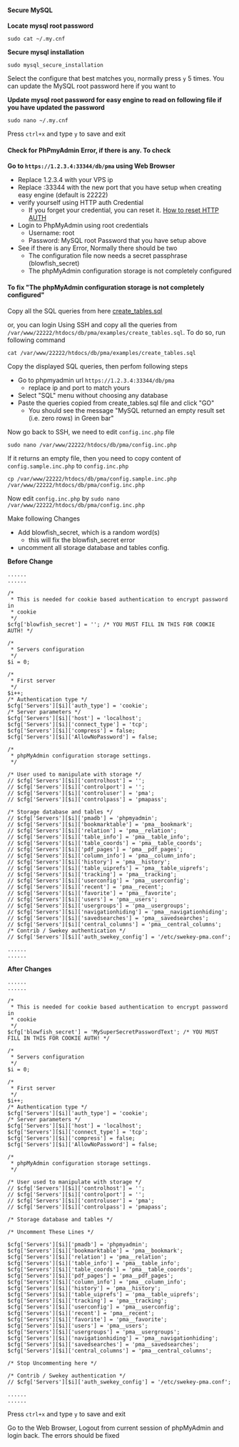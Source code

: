 
#### Secure MySQL

**Locate mysql root password**

`sudo cat ~/.my.cnf`

**Secure mysql installation**

`sudo mysql_secure_installation`

Select the configure that best matches you, normally press `y` 5 times. You can update the MySQL root password here if you want to

**Update mysql root password for easy engine to read on following file if you have updated the password**

`sudo nano ~/.my.cnf`

Press `ctrl+x` and type `y` to save and exit

#### Check for PhPmyAdmin Error, if there is any. To check

**Go to `https://1.2.3.4:33344/db/pma` using Web Browser**
- Replace 1.2.3.4 with your VPS ip
- Replace :33344 with the new port that you have setup when creating easy engine (default is 22222)
- verify yourself using HTTP auth Credential
  - If you forget your credential, you can reset it. [How to reset HTTP AUTH](https://github.com/respondiv/Set-up-Linux-Server-with-easy-engine/blob/master/03-Install-Easy-Engine.md#lets-secure-easyengine-while-we-are-at-it)
- Login to PhpMyAdmin using root credentials
  - Username: root
  - Password: MySQL root Password that you have setup above
- See if there is any Error, Normally there should be two
  - The configuration file now needs a secret passphrase (blowfish_secret)
  - The phpMyAdmin configuration storage is not completely configured

#### To fix "The phpMyAdmin configuration storage is not completely configured"

Copy all the SQL queries from here [create_tables.sql](https://github.com/respondiv/Set-up-Linux-Server-with-easy-engine/blob/master/create_tables.sql)

or, you can login Using SSH and copy all the queries from `/var/www/22222/htdocs/db/pma/examples/create_tables.sql`. To do so, run following command

`cat /var/www/22222/htdocs/db/pma/examples/create_tables.sql`

Copy the displayed SQL queries, then perfom following steps
- Go to phpmyadmin url `https://1.2.3.4:33344/db/pma`
  - replace ip and port to match yours
- Select "SQL" menu without choosing any database
- Paste the queries copied from create_tables.sql file and click "GO"
  - You should see the message "MySQL returned an empty result set (i.e. zero rows) in Green bar"

Now go back to SSH, we need to edit `config.inc.php` file

`sudo nano /var/www/22222/htdocs/db/pma/config.inc.php`

If it returns an empty file, then you need to copy content of `config.sample.inc.php` to `config.inc.php` 

`cp /var/www/22222/htdocs/db/pma/config.sample.inc.php /var/www/22222/htdocs/db/pma/config.inc.php`

Now edit `config.inc.php` by `sudo nano /var/www/22222/htdocs/db/pma/config.inc.php`

Make following Changes
- Add blowfish_secret, which is a random word(s)
  - this will fix the blowfish_secret error
- uncomment all storage database and tables config.

**Before Change**

```
......
......

/*
 * This is needed for cookie based authentication to encrypt password in
 * cookie
 */
$cfg['blowfish_secret'] = ''; /* YOU MUST FILL IN THIS FOR COOKIE AUTH! */

/*
 * Servers configuration
 */
$i = 0;

/*
 * First server
 */
$i++;
/* Authentication type */
$cfg['Servers'][$i]['auth_type'] = 'cookie';
/* Server parameters */
$cfg['Servers'][$i]['host'] = 'localhost';
$cfg['Servers'][$i]['connect_type'] = 'tcp';
$cfg['Servers'][$i]['compress'] = false;
$cfg['Servers'][$i]['AllowNoPassword'] = false;

/*
 * phpMyAdmin configuration storage settings.
 */

/* User used to manipulate with storage */
// $cfg['Servers'][$i]['controlhost'] = '';
// $cfg['Servers'][$i]['controlport'] = '';
// $cfg['Servers'][$i]['controluser'] = 'pma';
// $cfg['Servers'][$i]['controlpass'] = 'pmapass';

/* Storage database and tables */
// $cfg['Servers'][$i]['pmadb'] = 'phpmyadmin';
// $cfg['Servers'][$i]['bookmarktable'] = 'pma__bookmark';
// $cfg['Servers'][$i]['relation'] = 'pma__relation';
// $cfg['Servers'][$i]['table_info'] = 'pma__table_info';
// $cfg['Servers'][$i]['table_coords'] = 'pma__table_coords';
// $cfg['Servers'][$i]['pdf_pages'] = 'pma__pdf_pages';
// $cfg['Servers'][$i]['column_info'] = 'pma__column_info';
// $cfg['Servers'][$i]['history'] = 'pma__history';
// $cfg['Servers'][$i]['table_uiprefs'] = 'pma__table_uiprefs';
// $cfg['Servers'][$i]['tracking'] = 'pma__tracking';
// $cfg['Servers'][$i]['userconfig'] = 'pma__userconfig';
// $cfg['Servers'][$i]['recent'] = 'pma__recent';
// $cfg['Servers'][$i]['favorite'] = 'pma__favorite';
// $cfg['Servers'][$i]['users'] = 'pma__users';
// $cfg['Servers'][$i]['usergroups'] = 'pma__usergroups';
// $cfg['Servers'][$i]['navigationhiding'] = 'pma__navigationhiding';
// $cfg['Servers'][$i]['savedsearches'] = 'pma__savedsearches';
// $cfg['Servers'][$i]['central_columns'] = 'pma__central_columns';
/* Contrib / Swekey authentication */
// $cfg['Servers'][$i]['auth_swekey_config'] = '/etc/swekey-pma.conf';

......
......

```

**After Changes**

```
......
......

/*
 * This is needed for cookie based authentication to encrypt password in
 * cookie
 */
$cfg['blowfish_secret'] = 'MySuperSecretPasswordText'; /* YOU MUST FILL IN THIS FOR COOKIE AUTH! */

/*
 * Servers configuration
 */
$i = 0;

/*
 * First server
 */
$i++;
/* Authentication type */
$cfg['Servers'][$i]['auth_type'] = 'cookie';
/* Server parameters */
$cfg['Servers'][$i]['host'] = 'localhost';
$cfg['Servers'][$i]['connect_type'] = 'tcp';
$cfg['Servers'][$i]['compress'] = false;
$cfg['Servers'][$i]['AllowNoPassword'] = false;

/*
 * phpMyAdmin configuration storage settings.
 */

/* User used to manipulate with storage */
// $cfg['Servers'][$i]['controlhost'] = '';
// $cfg['Servers'][$i]['controlport'] = '';
// $cfg['Servers'][$i]['controluser'] = 'pma';
// $cfg['Servers'][$i]['controlpass'] = 'pmapass';

/* Storage database and tables */

/* Uncomment These Lines */

$cfg['Servers'][$i]['pmadb'] = 'phpmyadmin';
$cfg['Servers'][$i]['bookmarktable'] = 'pma__bookmark';
$cfg['Servers'][$i]['relation'] = 'pma__relation';
$cfg['Servers'][$i]['table_info'] = 'pma__table_info';
$cfg['Servers'][$i]['table_coords'] = 'pma__table_coords';
$cfg['Servers'][$i]['pdf_pages'] = 'pma__pdf_pages';
$cfg['Servers'][$i]['column_info'] = 'pma__column_info';
$cfg['Servers'][$i]['history'] = 'pma__history';
$cfg['Servers'][$i]['table_uiprefs'] = 'pma__table_uiprefs';
$cfg['Servers'][$i]['tracking'] = 'pma__tracking';
$cfg['Servers'][$i]['userconfig'] = 'pma__userconfig';
$cfg['Servers'][$i]['recent'] = 'pma__recent';
$cfg['Servers'][$i]['favorite'] = 'pma__favorite';
$cfg['Servers'][$i]['users'] = 'pma__users';
$cfg['Servers'][$i]['usergroups'] = 'pma__usergroups';
$cfg['Servers'][$i]['navigationhiding'] = 'pma__navigationhiding';
$cfg['Servers'][$i]['savedsearches'] = 'pma__savedsearches';
$cfg['Servers'][$i]['central_columns'] = 'pma__central_columns';

/* Stop Uncommenting here */

/* Contrib / Swekey authentication */
// $cfg['Servers'][$i]['auth_swekey_config'] = '/etc/swekey-pma.conf';

......
......

```



Press `ctrl+x` and type `y` to save and exit

Go to the Web Browser, Logout from current session of phpMyAdmin and login back. The errors should be fixed




